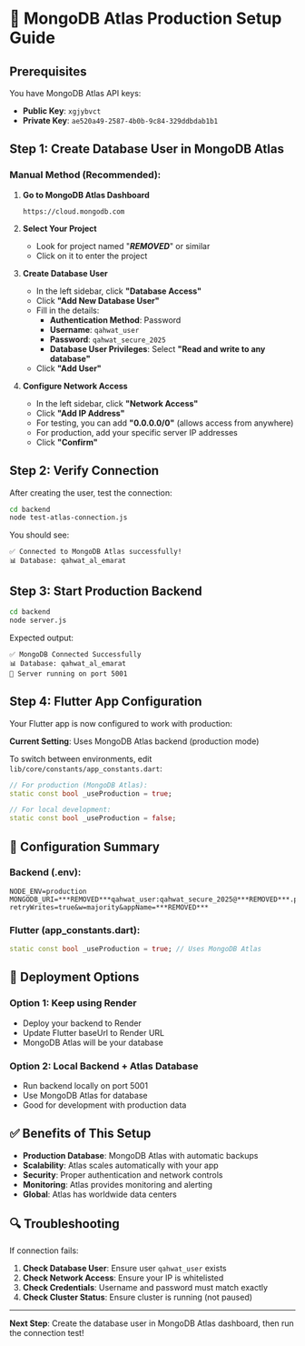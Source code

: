 # 🚀 MongoDB Atlas Production Setup Guide

## Prerequisites
You have MongoDB Atlas API keys:
- **Public Key**: `xgjybvct`
- **Private Key**: `ae520a49-2587-4b0b-9c84-329ddbdab1b1`

## Step 1: Create Database User in MongoDB Atlas

### Manual Method (Recommended):

1. **Go to MongoDB Atlas Dashboard**
   ```
   https://cloud.mongodb.com
   ```

2. **Select Your Project**
   - Look for project named "***REMOVED***" or similar
   - Click on it to enter the project

3. **Create Database User**
   - In the left sidebar, click **"Database Access"**
   - Click **"Add New Database User"**
   - Fill in the details:
     - **Authentication Method**: Password
     - **Username**: `qahwat_user`
     - **Password**: `qahwat_secure_2025`
     - **Database User Privileges**: Select **"Read and write to any database"**
   - Click **"Add User"**

4. **Configure Network Access**
   - In the left sidebar, click **"Network Access"**
   - Click **"Add IP Address"**
   - For testing, you can add **"0.0.0.0/0"** (allows access from anywhere)
   - For production, add your specific server IP addresses
   - Click **"Confirm"**

## Step 2: Verify Connection

After creating the user, test the connection:

```bash
cd backend
node test-atlas-connection.js
```

You should see:
```
✅ Connected to MongoDB Atlas successfully!
📊 Database: qahwat_al_emarat
```

## Step 3: Start Production Backend

```bash
cd backend
node server.js
```

Expected output:
```
✅ MongoDB Connected Successfully
📊 Database: qahwat_al_emarat
🚀 Server running on port 5001
```

## Step 4: Flutter App Configuration

Your Flutter app is now configured to work with production:

**Current Setting**: Uses MongoDB Atlas backend (production mode)

To switch between environments, edit `lib/core/constants/app_constants.dart`:

```dart
// For production (MongoDB Atlas):
static const bool _useProduction = true;

// For local development:
static const bool _useProduction = false;
```

## 🔧 Configuration Summary

### Backend (.env):
```properties
NODE_ENV=production
MONGODB_URI=***REMOVED***qahwat_user:qahwat_secure_2025@***REMOVED***.ph5cazq.mongodb.net/qahwat_al_emarat?retryWrites=true&w=majority&appName=***REMOVED***
```

### Flutter (app_constants.dart):
```dart
static const bool _useProduction = true; // Uses MongoDB Atlas
```

## 🚀 Deployment Options

### Option 1: Keep using Render
- Deploy your backend to Render
- Update Flutter baseUrl to Render URL
- MongoDB Atlas will be your database

### Option 2: Local Backend + Atlas Database
- Run backend locally on port 5001
- Use MongoDB Atlas for database
- Good for development with production data

## ✅ Benefits of This Setup

- **Production Database**: MongoDB Atlas with automatic backups
- **Scalability**: Atlas scales automatically with your app
- **Security**: Proper authentication and network controls
- **Monitoring**: Atlas provides monitoring and alerting
- **Global**: Atlas has worldwide data centers

## 🔍 Troubleshooting

If connection fails:

1. **Check Database User**: Ensure user `qahwat_user` exists
2. **Check Network Access**: Ensure your IP is whitelisted
3. **Check Credentials**: Username and password must match exactly
4. **Check Cluster Status**: Ensure cluster is running (not paused)

---

**Next Step**: Create the database user in MongoDB Atlas dashboard, then run the connection test!
